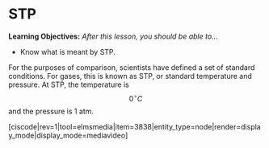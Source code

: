 <div style="float:right;margin:auto"><ebook-button title="Ideal Gas Law" link="https://genchem.science.psu.edu/12-4-ideal-gas-law"></ebook-button></div>


# STP


**Learning Objectives:** _After this lesson, you should be able to…_

* Know what is meant by STP.


For the purposes of comparison, scientists have defined a set of standard conditions. For gases, this is known as STP, or standard temperature and pressure.  At STP, the temperature is $$0 ^{\circ}C$$ and the pressure is 1 atm.

  [ciscode|rev=1|tool=elmsmedia|item=3838|entity_type=node|render=display_mode|display_mode=mediavideo]
  
   